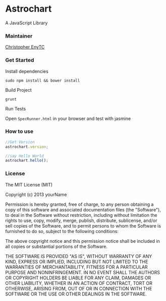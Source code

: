 Astrochart
==========

A JavaScript Library

### Maintainer

[Christopher EnyTC](https://github.com/chrisenytc)

### Get Started

Install dependencies

`sudo npm install && bower install`

Build Project

`grunt`

Run Tests

Open `SpecRunner.html` in your browser and test with jasmine

### How to use


```javascript
//Get Version
astrochart.version;

//say Hello World
astrochart.hello();
```

### License

The MIT License (MIT)

Copyright (c) 2013 yourName

Permission is hereby granted, free of charge, to any person obtaining a copy of
this software and associated documentation files (the "Software"), to deal in
the Software without restriction, including without limitation the rights to
use, copy, modify, merge, publish, distribute, sublicense, and/or sell copies of
the Software, and to permit persons to whom the Software is furnished to do so,
subject to the following conditions:

The above copyright notice and this permission notice shall be included in all
copies or substantial portions of the Software.

THE SOFTWARE IS PROVIDED "AS IS", WITHOUT WARRANTY OF ANY KIND, EXPRESS OR
IMPLIED, INCLUDING BUT NOT LIMITED TO THE WARRANTIES OF MERCHANTABILITY, FITNESS
FOR A PARTICULAR PURPOSE AND NONINFRINGEMENT. IN NO EVENT SHALL THE AUTHORS OR
COPYRIGHT HOLDERS BE LIABLE FOR ANY CLAIM, DAMAGES OR OTHER LIABILITY, WHETHER
IN AN ACTION OF CONTRACT, TORT OR OTHERWISE, ARISING FROM, OUT OF OR IN
CONNECTION WITH THE SOFTWARE OR THE USE OR OTHER DEALINGS IN THE SOFTWARE.
